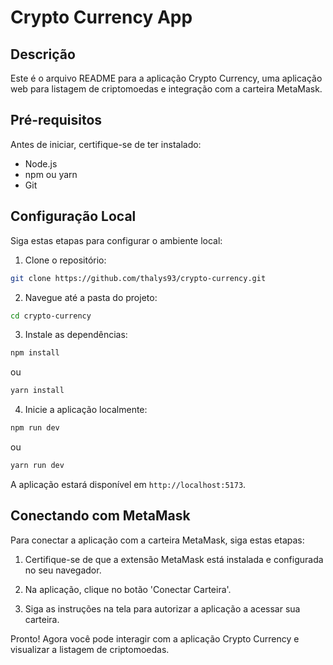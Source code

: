 # Crypto Currency App

## Descrição
Este é o arquivo README para a aplicação Crypto Currency, uma aplicação web para listagem de criptomoedas e integração com a carteira MetaMask.

## Pré-requisitos
Antes de iniciar, certifique-se de ter instalado:
- Node.js
- npm ou yarn
- Git

## Configuração Local
Siga estas etapas para configurar o ambiente local:

1. Clone o repositório:
```bash
git clone https://github.com/thalys93/crypto-currency.git
```

2. Navegue até a pasta do projeto:
```bash
cd crypto-currency
```

3. Instale as dependências:
```bash
npm install
```
ou
```bash
yarn install
```

4. Inicie a aplicação localmente:
```bash
npm run dev
```
ou
```bash
yarn run dev
```

A aplicação estará disponível em `http://localhost:5173`.

## Conectando com MetaMask
Para conectar a aplicação com a carteira MetaMask, siga estas etapas:

1. Certifique-se de que a extensão MetaMask está instalada e configurada no seu navegador.

2. Na aplicação, clique no botão 'Conectar Carteira'.

3. Siga as instruções na tela para autorizar a aplicação a acessar sua carteira.

Pronto! Agora você pode interagir com a aplicação Crypto Currency e visualizar a listagem de criptomoedas.

